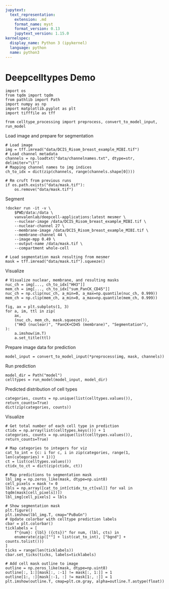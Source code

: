 ```yaml
---
jupytext:
  text_representation:
    extension: .md
    format_name: myst
    format_version: 0.13
    jupytext_version: 1.15.0
kernelspec:
  display_name: Python 3 (ipykernel)
  language: python
  name: python3
---
```


# Deepcelltypes Demo

```{code-cell} ipython3
import os
from tqdm import tqdm
from pathlib import Path
import numpy as np
import matplotlib.pyplot as plt
import tifffile as tff

from celltype_processing import preprocess, convert_to_model_input, run_model
```

Load image and prepare for segmentation

```{code-cell} ipython3
# Load image
img = tff.imread("data/DCIS_Risom_breast_example_MIBI.tif")
# Load channel metadata
channels = np.loadtxt("data/channelnames.txt", dtype=str, delimiter="\t")
# Mapping channel names to img indices
ch_to_idx = dict(zip(channels, range(channels.shape[0])))
```

```{code-cell} ipython3
# Rm cruft from previous runs
if os.path.exists("data/mask.tif"):
    os.remove("data/mask.tif")
```

Segment

```{code-cell} ipython3
!docker run -it -v \
    $PWD/data:/data \
    vanvalenlab/deepcell-applications:latest mesmer \
    --nuclear-image /data/DCIS_Risom_breast_example_MIBI.tif \
    --nuclear-channel 27 \
    --membrane-image /data/DCIS_Risom_breast_example_MIBI.tif \
    --membrane-channel 44 \
    --image-mpp 0.49 \
    --output-name /data/mask.tif \
    --compartment whole-cell
```

```{code-cell} ipython3
# Load segmentation mask resulting from mesmer
mask = tff.imread("data/mask.tif").squeeze()
```

Visualize

```{code-cell} ipython3
# Visualize nuclear, membrane, and resulting masks
nuc_ch = img[..., ch_to_idx["HH3"]]
mem_ch = img[..., ch_to_idx["sum_PanCK_CD45"]]
nuc_ch = np.clip(nuc_ch, a_min=0, a_max=np.quantile(nuc_ch, 0.999))
mem_ch = np.clip(mem_ch, a_min=0, a_max=np.quantile(mem_ch, 0.999))
```

```{code-cell} ipython3
fig, ax = plt.subplots(1, 3)
for a, im, ttl in zip(
    ax,
    (nuc_ch, mem_ch, mask.squeeze()),
    ("HH3 (nuclear)", "PanCK+CD45 (membrane)", "Segmentation"),
):
    a.imshow(im.T)
    a.set_title(ttl)
```

Prepare image data for prediction

```{code-cell} ipython3
model_input = convert_to_model_input(*preprocess(img, mask, channels))
```

Run prediction

```{code-cell} ipython3
model_dir = Path("model")
celltypes = run_model(model_input, model_dir)
```

Predicted distribution of cell types

```{code-cell} ipython3
categories, counts = np.unique(list(celltypes.values()), return_counts=True)
dict(zip(categories, counts))
```

Visualize

```{code-cell} ipython3
# Get total number of each cell type in prediction
ctidx = np.array(list(celltypes.keys())) + 1
categories, counts = np.unique(list(celltypes.values()), return_counts=True)

# Map categories to integers for viz
cat_to_int = {c: i for c, i in zip(categories, range(1, len(categories) + 1))}
ct = list(celltypes.values())
ctidx_to_ct = dict(zip(ctidx, ct))

# Map predictions to segmentation mask
lbl_img = np.zeros_like(mask, dtype=np.uint8)
cell_pixels = mask != 0
lbls = np.array([cat_to_int[ctidx_to_ct[val]] for val in tqdm(mask[cell_pixels])])
lbl_img[cell_pixels] = lbls

# Show segmentation mask
plt.figure()
plt.imshow(lbl_img.T, cmap="PuBuGn")
# Update colorbar with celltype prediction labels
cbar = plt.colorbar()
ticklabels = [
    f"{num}: {lbl} ({cts})" for num, (lbl, cts) in
    enumerate(zip([""] + list(cat_to_int), ["bgnd"] + counts.tolist()))
]
ticks = range(len(ticklabels))
cbar.set_ticks(ticks, labels=ticklabels)

# Add cell mask outline to image
outline = np.zeros_like(mask, dtype=np.uint8)
outline[:, 1:][mask[:, :-1] != mask[:, 1:]] = 1
outline[1:, :][mask[:-1, :] != mask[1:, :]] = 1
plt.imshow(outline.T, cmap=plt.cm.gray, alpha=outline.T.astype(float))
```

```{code-cell} ipython3

```
